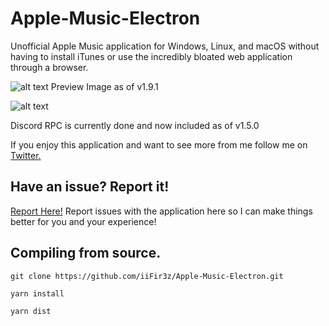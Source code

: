 # Apple-Music-Electron
Unofficial Apple Music application for Windows, Linux, and macOS without having to install iTunes or use the incredibly bloated web application through a browser.

![alt text](https://i.imgur.com/liNf6WL.png "Preview Image as of v1.5.1")
Preview Image as of v1.9.1

![alt text](https://i.imgur.com/9BMDgI0.png "Discord RPC 1.5.1")

Discord RPC is currently done and now included as of v1.5.0

If you enjoy this application and want to see more from me follow me on [Twitter.](https://www.twitter.com/cryptofyre)
## Have an issue? Report it!
[Report Here!](https://github.com/iiFir3z/Apple-Music-Electron/issues)
Report issues with the application here so I can make things better for you and your experience!



## Compiling from source.
```
git clone https://github.com/iiFir3z/Apple-Music-Electron.git

yarn install

yarn dist
```

